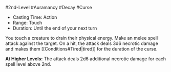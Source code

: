 #2nd-Level #Auramancy #Decay #Curse
 
- Casting Time: Action
- Range: Touch
- Duration: Until the end of your next turn  

You touch a creature to drain their physical energy. Make an melee spell attack against the target. On a hit, the attack deals 3d6 necrotic damage and makes them [[Conditions#Tired|tired]] for the duration of the curse.
 
**At Higher Levels:** The attack deals 2d6 additional necrotic damage for each spell level above 2nd.